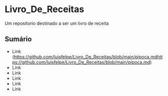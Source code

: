 # Livro_De_Receitas
Um repositorio destinado a ser um livro de receita
## Sumário
- Link (https://github.com/luisfelpe/Livro_De_Receitas/blob/main/pipoca.mdhttps://github.com/luisfelpe/Livro_De_Receitas/blob/main/pipoca.md)
- Link
- Link
- Link
- Link
- Link
